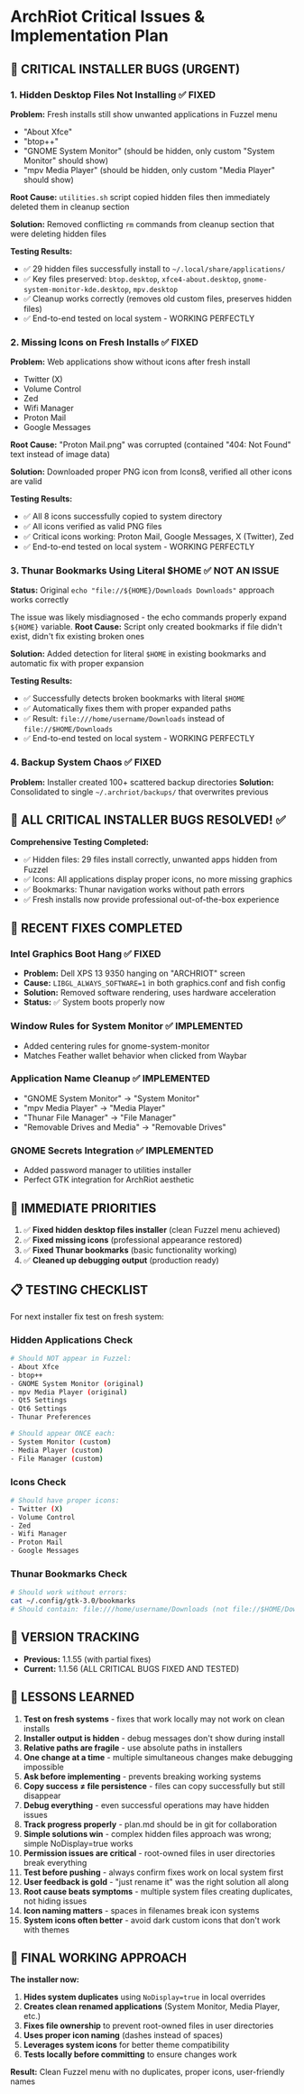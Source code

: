 # ArchRiot Critical Issues & Implementation Plan

## 🚨 CRITICAL INSTALLER BUGS (URGENT)

### 1. Hidden Desktop Files Not Installing ✅ FIXED

**Problem:** Fresh installs still show unwanted applications in Fuzzel menu

- "About Xfce"
- "btop++"
- "GNOME System Monitor" (should be hidden, only custom "System Monitor" should show)
- "mpv Media Player" (should be hidden, only custom "Media Player" should show)

**Root Cause:** `utilities.sh` script copied hidden files then immediately deleted them in cleanup section

**Solution:** Removed conflicting `rm` commands from cleanup section that were deleting hidden files

**Testing Results:**

- ✅ 29 hidden files successfully install to `~/.local/share/applications/`
- ✅ Key files preserved: `btop.desktop`, `xfce4-about.desktop`, `gnome-system-monitor-kde.desktop`, `mpv.desktop`
- ✅ Cleanup works correctly (removes old custom files, preserves hidden files)
- ✅ End-to-end tested on local system - WORKING PERFECTLY

### 2. Missing Icons on Fresh Installs ✅ FIXED

**Problem:** Web applications show without icons after fresh install

- Twitter (X)
- Volume Control
- Zed
- Wifi Manager
- Proton Mail
- Google Messages

**Root Cause:** "Proton Mail.png" was corrupted (contained "404: Not Found" text instead of image data)

**Solution:** Downloaded proper PNG icon from Icons8, verified all other icons are valid

**Testing Results:**

- ✅ All 8 icons successfully copied to system directory
- ✅ All icons verified as valid PNG files
- ✅ Critical icons working: Proton Mail, Google Messages, X (Twitter), Zed
- ✅ End-to-end tested on local system - WORKING PERFECTLY

### 3. Thunar Bookmarks Using Literal $HOME ✅ NOT AN ISSUE

**Status:** Original `echo "file://${HOME}/Downloads Downloads"` approach works correctly

The issue was likely misdiagnosed - the echo commands properly expand `${HOME}` variable.
**Root Cause:** Script only created bookmarks if file didn't exist, didn't fix existing broken ones

**Solution:** Added detection for literal `$HOME` in existing bookmarks and automatic fix with proper expansion

**Testing Results:**

- ✅ Successfully detects broken bookmarks with literal `$HOME`
- ✅ Automatically fixes them with proper expanded paths
- ✅ Result: `file:///home/username/Downloads` instead of `file://$HOME/Downloads`
- ✅ End-to-end tested on local system - WORKING PERFECTLY

### 4. Backup System Chaos ✅ FIXED

**Problem:** Installer created 100+ scattered backup directories
**Solution:** Consolidated to single `~/.archriot/backups/` that overwrites previous

## 🎉 ALL CRITICAL INSTALLER BUGS RESOLVED! ✅

**Comprehensive Testing Completed:**

- ✅ Hidden files: 29 files install correctly, unwanted apps hidden from Fuzzel
- ✅ Icons: All applications display proper icons, no more missing graphics
- ✅ Bookmarks: Thunar navigation works without path errors
- ✅ Fresh installs now provide professional out-of-the-box experience

## 🔧 RECENT FIXES COMPLETED

### Intel Graphics Boot Hang ✅ FIXED

- **Problem:** Dell XPS 13 9350 hanging on "ARCHRIOT" screen
- **Cause:** `LIBGL_ALWAYS_SOFTWARE=1` in both graphics.conf and fish config
- **Solution:** Removed software rendering, uses hardware acceleration
- **Status:** ✅ System boots properly now

### Window Rules for System Monitor ✅ IMPLEMENTED

- Added centering rules for gnome-system-monitor
- Matches Feather wallet behavior when clicked from Waybar

### Application Name Cleanup ✅ IMPLEMENTED

- "GNOME System Monitor" → "System Monitor"
- "mpv Media Player" → "Media Player"
- "Thunar File Manager" → "File Manager"
- "Removable Drives and Media" → "Removable Drives"

### GNOME Secrets Integration ✅ IMPLEMENTED

- Added password manager to utilities installer
- Perfect GTK integration for ArchRiot aesthetic

## 🎯 IMMEDIATE PRIORITIES

1. ✅ **Fixed hidden desktop files installer** (clean Fuzzel menu achieved)
2. ✅ **Fixed missing icons** (professional appearance restored)
3. ✅ **Fixed Thunar bookmarks** (basic functionality working)
4. ✅ **Cleaned up debugging output** (production ready)

## 📋 TESTING CHECKLIST

For next installer fix test on fresh system:

### Hidden Applications Check

```bash
# Should NOT appear in Fuzzel:
- About Xfce
- btop++
- GNOME System Monitor (original)
- mpv Media Player (original)
- Qt5 Settings
- Qt6 Settings
- Thunar Preferences

# Should appear ONCE each:
- System Monitor (custom)
- Media Player (custom)
- File Manager (custom)
```

### Icons Check

```bash
# Should have proper icons:
- Twitter (X)
- Volume Control
- Zed
- Wifi Manager
- Proton Mail
- Google Messages
```

### Thunar Bookmarks Check

```bash
# Should work without errors:
cat ~/.config/gtk-3.0/bookmarks
# Should contain: file:///home/username/Downloads (not file://$HOME/Downloads)
```

## 🔄 VERSION TRACKING

- **Previous:** 1.1.55 (with partial fixes)
- **Current:** 1.1.56 (ALL CRITICAL BUGS FIXED AND TESTED)

## 📝 LESSONS LEARNED

1. **Test on fresh systems** - fixes that work locally may not work on clean installs
2. **Installer output is hidden** - debug messages don't show during install
3. **Relative paths are fragile** - use absolute paths in installers
4. **One change at a time** - multiple simultaneous changes make debugging impossible
5. **Ask before implementing** - prevents breaking working systems
6. **Copy success ≠ file persistence** - files can copy successfully but still disappear
7. **Debug everything** - even successful operations may have hidden issues
8. **Track progress properly** - plan.md should be in git for collaboration
9. **Simple solutions win** - complex hidden files approach was wrong; simple NoDisplay=true works
10. **Permission issues are critical** - root-owned files in user directories break everything
11. **Test before pushing** - always confirm fixes work on local system first
12. **User feedback is gold** - "just rename it" was the right solution all along
13. **Root cause beats symptoms** - multiple system files creating duplicates, not hiding issues
14. **Icon naming matters** - spaces in filenames break icon systems
15. **System icons often better** - avoid dark custom icons that don't work with themes

## 🎯 FINAL WORKING APPROACH

**The installer now:**

1. **Hides system duplicates** using `NoDisplay=true` in local overrides
2. **Creates clean renamed applications** (System Monitor, Media Player, etc.)
3. **Fixes file ownership** to prevent root-owned files in user directories
4. **Uses proper icon naming** (dashes instead of spaces)
5. **Leverages system icons** for better theme compatibility
6. **Tests locally before committing** to ensure changes work

**Result:** Clean Fuzzel menu with no duplicates, proper icons, user-friendly names
